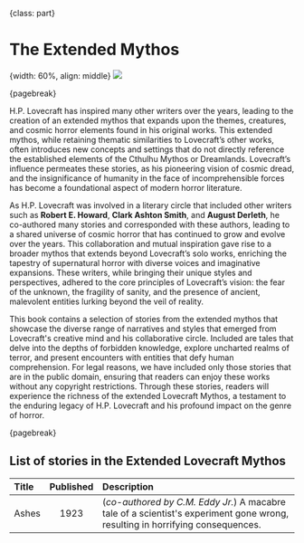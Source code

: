 {class: part}

# The Extended Mythos

{width: 60%, align: middle}
![](lovecraft_extended.png)

{pagebreak}

H.P. Lovecraft has inspired many other writers over the years, leading to the creation of an extended mythos that expands upon the themes,
creatures, and cosmic horror elements found in his original works. This extended mythos, while retaining thematic similarities to Lovecraft’s other
works, often introduces new concepts and settings that do not directly reference the established elements of the Cthulhu Mythos or Dreamlands.
Lovecraft’s influence permeates these stories, as his pioneering vision of cosmic dread, and the insignificance of humanity in the face of
incomprehensible forces has become a foundational aspect of modern horror literature.

As H.P. Lovecraft was involved in a literary circle that included other writers such as __Robert E. Howard__, __Clark Ashton Smith__, and __August
Derleth__, he co-authored many stories and corresponded with these authors, leading to a shared universe of cosmic horror that has continued to grow
and evolve over the years. This collaboration and mutual inspiration gave rise to a broader mythos that extends beyond Lovecraft’s solo works,
enriching the tapestry of supernatural horror with diverse voices and imaginative expansions. These writers, while bringing their unique styles
and perspectives, adhered to the core principles of Lovecraft’s vision: the fear of the unknown, the fragility of sanity, and the presence of
ancient, malevolent entities lurking beyond the veil of reality.

This book contains a selection of stories from the extended mythos that showcase the diverse range of narratives and styles that emerged from
Lovecraft's creative mind and his collaborative circle. Included are tales that delve into the depths of forbidden knowledge, explore uncharted
realms of terror, and present encounters with entities that defy human comprehension. For legal reasons, we have included only those stories that
are in the public domain, ensuring that readers can enjoy these works without any copyright restrictions. Through these stories, readers will
experience the richness of the extended Lovecraft Mythos, a testament to the enduring legacy of H.P. Lovecraft and his profound impact on the genre
of horror.

{pagebreak}

## List of stories in the Extended Lovecraft Mythos

| Title | Published | Description                                                                                                                   |
|:------|:---------:|:------------------------------------------------------------------------------------------------------------------------------|
| Ashes |   1923    | (_co-authored by C.M. Eddy Jr._) A macabre tale of a scientist's experiment gone wrong, resulting in horrifying consequences. |
